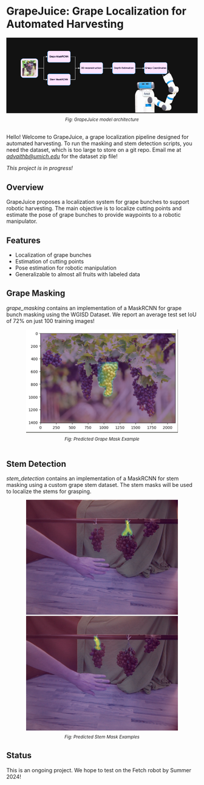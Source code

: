 # GrapeJuice: Grape Localization for Automated Harvesting

<div align="center">
  <img src="stem_detection/images/grapesmodel.png" alt="GrapeJuice model architecture" width="1600"/><br>
  <sub><em>Fig: GrapeJuice model architecture</em></sub>
</div>

<br>

Hello! Welcome to GrapeJuice, a grape localization pipeline designed for automated harvesting. To run the masking and stem detection scripts, you need the dataset, which is too large to store on a git repo. Email me at *advaithb@umich.edu* for the dataset zip file!

*This project is in progress!* 

## Overview

GrapeJuice proposes a localization system for grape bunches to support robotic harvesting. The main objective is to localize cutting points and estimate the pose of grape bunches to provide waypoints to a robotic manipulator.

## Features

- Localization of grape bunches
- Estimation of cutting points
- Pose estimation for robotic manipulation
- Generalizable to almost all fruits with labeled data

## Grape Masking

*grape_masking* contains an implementation of a MaskRCNN for grape bunch masking using the WGISD Dataset. We report an average test set IoU of 72% on just 100 training images!

<div align="center">
  <img src="grape_masking/images/masking_eg2.png" alt="GrapeJuice model architecture" width="400"/><br>
  <sub><em>Fig: Predicted Grape Mask Example </em></sub>
</div>

<br>

## Stem Detection

*stem_detection* contains an implementation of a MaskRCNN for stem masking using a custom grape stem dataset. The stem masks will be used to localize the stems for grasping.

<div align="center">
  <img src="stem_detection/images/stem_example1.png" alt="Predicted Stem Mask Example 1" width="400" style="margin-right: 50;"/>
  <img src="stem_detection/images/stem_example2.png" alt="Predicted Stem Mask Example 2" width="400" style="margin-left: 50;"/><br>
  <sub><em>Fig: Predicted Stem Mask Examples </em></sub>
</div>



## Status

This is an ongoing project. We hope to test on the Fetch robot by Summer 2024!

